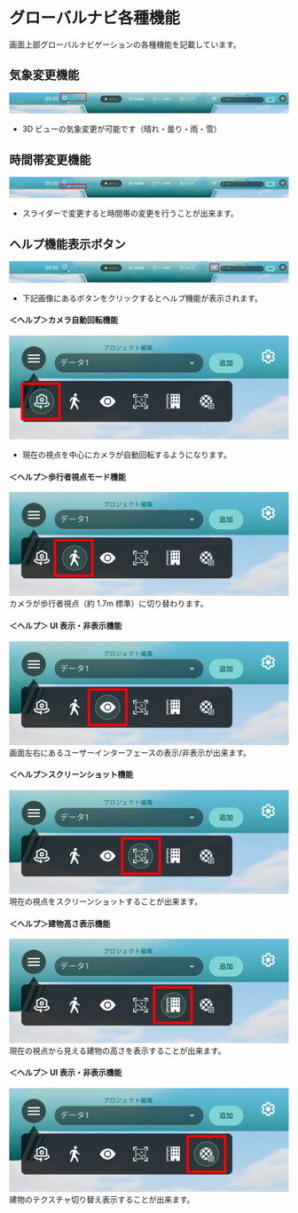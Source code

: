 # グローバルナビ各種機能

画面上部グローバルナビゲーションの各種機能を記載しています。

## 気象変更機能

![ナビゲーション](../resources/Navigation/img_navigation01.png)

- 3D ビューの気象変更が可能です（晴れ・曇り・雨・雪）

## 時間帯変更機能

![ナビゲーション](../resources/Navigation/img_navigation02.png)

- スライダーで変更すると時間帯の変更を行うことが出来ます。

## ヘルプ機能表示ボタン

![ナビゲーション](../resources/Navigation/img_navigation03.png)

- 下記画像にあるボタンをクリックするとヘルプ機能が表示されます。

#### ＜ヘルプ＞カメラ自動回転機能

![ナビゲーション](../resources/Navigation/img_navigation_help01.png)

- 現在の視点を中心にカメラが自動回転するようになります。

#### ＜ヘルプ＞歩行者視点モード機能

![ナビゲーション](../resources/Navigation/img_navigation_help02.png)
カメラが歩行者視点（約 1.7m 標準）に切り替わります。

#### ＜ヘルプ＞ UI 表示・非表示機能

![ナビゲーション](../resources/Navigation/img_navigation_help03.png)
画面左右にあるユーザーインターフェースの表示/非表示が出来ます。

#### ＜ヘルプ＞スクリーンショット機能

![ナビゲーション](../resources/Navigation/img_navigation_help04.png)
現在の視点をスクリーンショットすることが出来ます。

#### ＜ヘルプ＞建物高さ表示機能

![ナビゲーション](../resources/Navigation/img_navigation_help05.png)
現在の視点から見える建物の高さを表示することが出来ます。

#### ＜ヘルプ＞ UI 表示・非表示機能

![ナビゲーション](../resources/Navigation/img_navigation_help06.png)
建物のテクスチャ切り替え表示することが出来ます。

